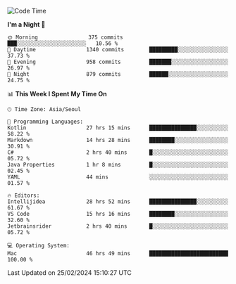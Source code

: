<!--START_SECTION:waka-->
![Code Time](http://img.shields.io/badge/Code%20Time-401%20hrs%2048%20mins-blue)

**I'm a Night 🦉** 

```text
🌞 Morning                375 commits         ███░░░░░░░░░░░░░░░░░░░░░░   10.56 % 
🌆 Daytime                1340 commits        █████████░░░░░░░░░░░░░░░░   37.73 % 
🌃 Evening                958 commits         ███████░░░░░░░░░░░░░░░░░░   26.97 % 
🌙 Night                  879 commits         ██████░░░░░░░░░░░░░░░░░░░   24.75 % 
```


📊 **This Week I Spent My Time On** 

```text
🕑︎ Time Zone: Asia/Seoul

💬 Programming Languages: 
Kotlin                   27 hrs 15 mins      ███████████████░░░░░░░░░░   58.22 % 
Markdown                 14 hrs 28 mins      ████████░░░░░░░░░░░░░░░░░   30.91 % 
C#                       2 hrs 40 mins       █░░░░░░░░░░░░░░░░░░░░░░░░   05.72 % 
Java Properties          1 hr 8 mins         █░░░░░░░░░░░░░░░░░░░░░░░░   02.45 % 
YAML                     44 mins             ░░░░░░░░░░░░░░░░░░░░░░░░░   01.57 % 

🔥 Editors: 
Intellijidea             28 hrs 52 mins      ███████████████░░░░░░░░░░   61.67 % 
VS Code                  15 hrs 16 mins      ████████░░░░░░░░░░░░░░░░░   32.60 % 
Jetbrainsrider           2 hrs 40 mins       █░░░░░░░░░░░░░░░░░░░░░░░░   05.72 % 

💻 Operating System: 
Mac                      46 hrs 49 mins      █████████████████████████   100.00 % 
```


 Last Updated on 25/02/2024 15:10:27 UTC
<!--END_SECTION:waka-->
